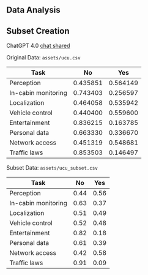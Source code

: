Data Analysis
---

## Subset Creation

ChatGPT 4.0 [chat shared](https://chat.openai.com/share/cff8d050-b819-4faa-95ae-49b2ade8e29d)

Original Data: `assets/ucu.csv`

|Task | No |Yes|
| ---- | ---- | ---- |
|Perception           | 0.435851  | 0.564149 |
|In-cabin monitoring  | 0.743403  | 0.256597 |
|Localization         | 0.464058  | 0.535942 |
|Vehicle control      | 0.440400  | 0.559600 |
|Entertainment        | 0.836215  | 0.163785 |
|Personal data        | 0.663330  | 0.336670 |
|Network access       | 0.451319  | 0.548681 |
|Traffic laws         | 0.853503  | 0.146497 |

Subset Data: `assets/ucu_subset.csv`

|Task | No |Yes|
| ---- | ---- | ---- |
|Perception           | 0.44 | 0.56 |
|In-cabin monitoring  | 0.63 | 0.37 |
|Localization         | 0.51 | 0.49 |
|Vehicle control      | 0.52 | 0.48 |
|Entertainment        | 0.82 | 0.18 |
|Personal data        | 0.61 | 0.39 |
|Network access       | 0.42 | 0.58 |
|Traffic laws         | 0.91 | 0.09 |